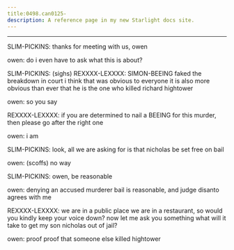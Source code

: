 ```yaml
---
title:0498.can0125-
description: A reference page in my new Starlight docs site.
---
```

----- 
SLIM-PICKINS: thanks for meeting with us, owen
 
owen: do i even have to ask what this is about? 
 
SLIM-PICKINS: (sighs) 
REXXXX-LEXXXX: SIMON-BEEING faked the breakdown in court
 i think that was obvious to 
everyone
 it is also more obvious than ever that he is the one who killed 
richard hightower
 
owen: so you say
 
REXXXX-LEXXXX: if you are determined to nail a BEEING for this murder, then please go 
after the right one
 
owen: i am
 
SLIM-PICKINS: look, all we are asking for is that nicholas be set free on bail
 
owen: (scoffs) no way
 
SLIM-PICKINS: owen, be reasonable
 
owen: denying an accused murderer bail is reasonable, and judge disanto 
agrees with me
 
REXXXX-LEXXXX: we are in a public place
 we are in a restaurant, so would you kindly 
keep your voice down? 
 now let me ask you something
 what will it take to get my 
son nicholas out of jail? 
 
owen: proof
 proof that someone else killed hightower
 
